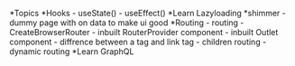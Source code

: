 *Topics
     *Hooks
        - useState()
        - useEffect()
     *Learn Lazyloading
     *shimmer
        -dummy page with on data to make ui good
     *Routing 
        - routing 
            - CreateBrowserRouter
            - inbuilt RouterProvider component
            - inbuilt Outlet component 
            - diffrence between a tag and link tag 
        - children routing 
        - dynamic routing
      *Learn GraphQL
